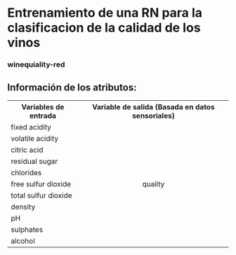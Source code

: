 # Entrenamiento de una RN para la clasificacion de la calidad de los vinos
### winequiality-red



## Información de los atributos: 
<table>
  <tr>
    <th>Variables de entrada
    <th>Variable de salida (Basada en datos sensoriales)
  <tr>
    <td>fixed acidity
    <td rowspan="11"><p style="text-align: center;">quality</p>
  <tr>
    <td>volatile acidity
  <tr>
    <td>citric acid
  <tr>
    <td>residual sugar
  <tr>
    <td>chlorides
  <tr>
    <td>free sulfur dioxide
  <tr>
    <td>total sulfur dioxide
  <tr>
    <td>density
  <tr>
    <td>pH
  <tr>
    <td>sulphates
  <tr>
    <td>alcohol
    
</table>
